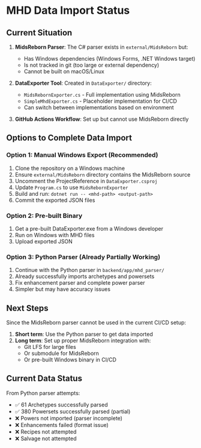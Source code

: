# MHD Data Import Status

## Current Situation

1. **MidsReborn Parser**: The C# parser exists in `external/MidsReborn` but:
   - Has Windows dependencies (Windows Forms, .NET Windows target)
   - Is not tracked in git (too large or external dependency)
   - Cannot be built on macOS/Linux

2. **DataExporter Tool**: Created in `DataExporter/` directory:
   - `MidsRebornExporter.cs` - Full implementation using MidsReborn
   - `SimpleMhdExporter.cs` - Placeholder implementation for CI/CD
   - Can switch between implementations based on environment

3. **GitHub Actions Workflow**: Set up but cannot use MidsReborn directly

## Options to Complete Data Import

### Option 1: Manual Windows Export (Recommended)
1. Clone the repository on a Windows machine
2. Ensure `external/MidsReborn` directory contains the MidsReborn source
3. Uncomment the ProjectReference in `DataExporter.csproj`
4. Update `Program.cs` to use `MidsRebornExporter`
5. Build and run: `dotnet run -- <mhd-path> <output-path>`
6. Commit the exported JSON files

### Option 2: Pre-built Binary
1. Get a pre-built DataExporter.exe from a Windows developer
2. Run on Windows with MHD files
3. Upload exported JSON

### Option 3: Python Parser (Already Partially Working)
1. Continue with the Python parser in `backend/app/mhd_parser/`
2. Already successfully imports archetypes and powersets
3. Fix enhancement parser and complete power parser
4. Simpler but may have accuracy issues

## Next Steps

Since the MidsReborn parser cannot be used in the current CI/CD setup:

1. **Short term**: Use the Python parser to get data imported
2. **Long term**: Set up proper MidsReborn integration with:
   - Git LFS for large files
   - Or submodule for MidsReborn
   - Or pre-built Windows binary in CI/CD

## Current Data Status

From Python parser attempts:
- ✅ 61 Archetypes successfully parsed
- ✅ 380 Powersets successfully parsed (partial)
- ❌ Powers not imported (parser incomplete)
- ❌ Enhancements failed (format issue)
- ❌ Recipes not attempted
- ❌ Salvage not attempted